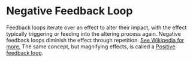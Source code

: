 # Negative Feedback Loop

Feedback loops iterate over an effect to alter their impact, with the effect typically triggering or feeding into the altering process again. Negative feedback loops diminish the effect through repetition. [See Wikipedia for more.](https://en.wikipedia.org/wiki/Negative\_feedback?wprov=sfti1) The same concept, but magnifying effects, is called a [Positive feedback loop](positive-feedback-loop.md).
